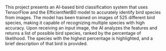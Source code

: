 This project presents an AI-based bird classification
 system that uses TensorFlow and the EfficientNetB0
 model to accurately identify bird species from
 images. The model has been trained on images of
 525 different bird species, making it capable of
 recognizing multiple species with high accuracy.
 Upon receiving an input image, the AI analyzes the
 features and returns a list of possible bird species,
 ranked by the percentage of likelihood. The species
 with the highest percentage is highlighted, and a
 brief description of that bird is provided.
